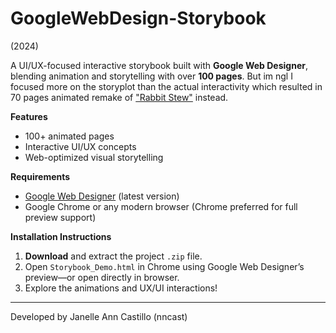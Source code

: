 # GoogleWebDesign-Storybook
(2024)

A UI/UX-focused interactive storybook built with **Google Web Designer**, blending animation and storytelling with over **100 pages**. But im ngl I focused more on the storyplot than the actual interactivity which resulted in 70 pages animated remake of ["Rabbit Stew"](https://www.scaryforkids.com/rabbit-stew/) instead.

**Features**
- 100+ animated pages  
- Interactive UI/UX concepts  
- Web-optimized visual storytelling  

**Requirements**
- [Google Web Designer](https://webdesigner.withgoogle.com/) (latest version)
- Google Chrome or any modern browser (Chrome preferred for full preview support)
  
**Installation Instructions**
1. **Download** and extract the project `.zip` file.
2. Open `Storybook_Demo.html` in Chrome using Google Web Designer’s preview—or open directly in browser.
3. Explore the animations and UX/UI interactions!

---
Developed by Janelle Ann Castillo (nncast)
